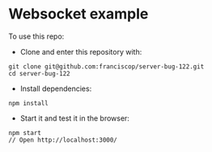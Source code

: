 # Websocket example

To use this repo:

- Clone and enter this repository with:

```
git clone git@github.com:franciscop/server-bug-122.git
cd server-bug-122
```

- Install dependencies:

```
npm install
```

- Start it and test it in the browser:

```
npm start
// Open http://localhost:3000/
```
